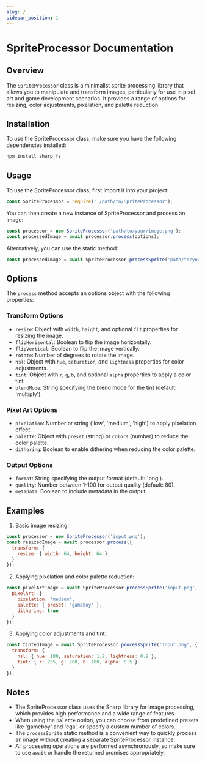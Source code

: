```yaml
---
slug: /
sidebar_position: 1
---
```

# SpriteProcessor Documentation

## Overview

The `SpriteProcessor` class is a minimalist sprite processing library that allows you to manipulate and transform images, particularly for use in pixel art and game development scenarios. It provides a range of options for resizing, color adjustments, pixelation, and palette reduction.

## Installation

To use the SpriteProcessor class, make sure you have the following dependencies installed:

```bash
npm install sharp fs
```

## Usage

To use the SpriteProcessor class, first import it into your project:

```javascript
const SpriteProcessor = require('./path/to/SpriteProcessor');
```

You can then create a new instance of SpriteProcessor and process an image:

```javascript
const processor = new SpriteProcessor('path/to/your/image.png');
const processedImage = await processor.process(options);
```

Alternatively, you can use the static method:

```javascript
const processedImage = await SpriteProcessor.processSprite('path/to/your/image.png', options);
```

## Options

The `process` method accepts an options object with the following properties:

### Transform Options

- `resize`: Object with `width`, `height`, and optional `fit` properties for resizing the image.
- `flipHorizontal`: Boolean to flip the image horizontally.
- `flipVertical`: Boolean to flip the image vertically.
- `rotate`: Number of degrees to rotate the image.
- `hsl`: Object with `hue`, `saturation`, and `lightness` properties for color adjustments.
- `tint`: Object with `r`, `g`, `b`, and optional `alpha` properties to apply a color tint.
- `blendMode`: String specifying the blend mode for the tint (default: 'multiply').

### Pixel Art Options

- `pixelation`: Number or string ('low', 'medium', 'high') to apply pixelation effect.
- `palette`: Object with `preset` (string) or `colors` (number) to reduce the color palette.
- `dithering`: Boolean to enable dithering when reducing the color palette.

### Output Options

- `format`: String specifying the output format (default: 'png').
- `quality`: Number between 1-100 for output quality (default: 80).
- `metadata`: Boolean to include metadata in the output.

## Examples

1. Basic image resizing:

```javascript
const processor = new SpriteProcessor('input.png');
const resizedImage = await processor.process({
  transform: {
    resize: { width: 64, height: 64 }
  }
});
```

2. Applying pixelation and color palette reduction:

```javascript
const pixelArtImage = await SpriteProcessor.processSprite('input.png', {
  pixelArt: {
    pixelation: 'medium',
    palette: { preset: 'gameboy' },
    dithering: true
  }
});
```

3. Applying color adjustments and tint:

```javascript
const tintedImage = await SpriteProcessor.processSprite('input.png', {
  transform: {
    hsl: { hue: 180, saturation: 1.2, lightness: 0.8 },
    tint: { r: 255, g: 200, b: 100, alpha: 0.5 }
  }
});
```

## Notes

- The SpriteProcessor class uses the Sharp library for image processing, which provides high performance and a wide range of features.
- When using the `palette` option, you can choose from predefined presets like 'gameboy' and 'cga', or specify a custom number of colors.
- The `processSprite` static method is a convenient way to quickly process an image without creating a separate SpriteProcessor instance.
- All processing operations are performed asynchronously, so make sure to use `await` or handle the returned promises appropriately.
